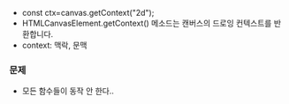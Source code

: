 - const ctx=canvas.getContext("2d");
- HTMLCanvasElement.getContext() 메소드는 캔버스의 드로잉 컨텍스트를 반환합니다.
- context: 맥락, 문맥

### 문제

- 모든 함수들이 동작 안 한다..
